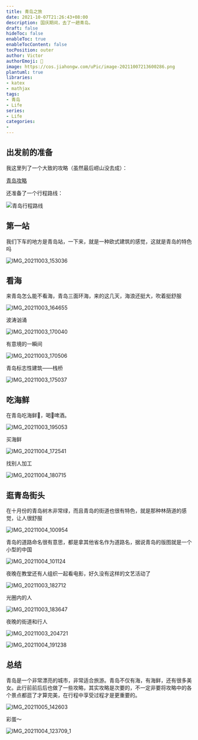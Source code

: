 ```yaml
---
title: 青岛之旅
date: 2021-10-07T21:26:43+08:00
description: 国庆期间，去了一趟青岛。
draft: false
hideToc: false
enableToc: true
enableTocContent: false
tocPosition: outer
author: Victor
authorEmoji: 👻
image: https://cos.jiahongw.com/uPic/image-20211007213600286.png
plantuml: true
libraries:
- katex
- mathjax
tags:
- 青岛
- Life
series:
- Life
categories:
-
---
```




## 出发前的准备

我这里列了一个大致的攻略（虽然最后崂山没去成）：

[青岛攻略](https://www.wolai.com/qFSzWQXMejF9fgyMF8694t?theme=light)

还准备了一个行程路线：

![青岛行程路线](https://cos.jiahongw.com/uPic/image-20211007220026723.png)



## 第一站

我们下车的地方是青岛站，一下来，就是一种欧式建筑的感觉，这就是青岛的特色吗

![IMG_20211003_153036](https://cos.jiahongw.com/uPic/IMG_20211003_153036.jpg)



## 看海

来青岛怎么能不看海，青岛三面环海，来的这几天，海浪还挺大，吹着挺舒服

![IMG_20211003_164655](https://cos.jiahongw.com/uPic/IMG_20211003_164655.jpg)

波涛汹涌

![IMG_20211003_170040](https://cos.jiahongw.com/uPic/IMG_20211003_170040.jpg)

有意境的一瞬间

![IMG_20211003_170506](https://cos.jiahongw.com/uPic/IMG_20211003_170506.png)



青岛标志性建筑——栈桥

![IMG_20211003_175037](https://cos.jiahongw.com/uPic/IMG_20211003_175037.png)



## 吃海鲜

在青岛吃海鲜🦞，喝🍺啤酒。

![IMG_20211003_195053](https://cos.jiahongw.com/uPic/IMG_20211003_195053.jpg)

买海鲜

![IMG_20211004_172541](https://cos.jiahongw.com/uPic/IMG_20211004_172541.jpg)



找别人加工

![IMG_20211004_180715](https://cos.jiahongw.com/uPic/IMG_20211004_180715.jpg)















## 逛青岛街头

在十月份的青岛树木非常绿，而且青岛的街道也很有特色，就是那种林荫道的感觉，让人很舒服

![IMG_20211004_100954](https://cos.jiahongw.com/uPic/IMG_20211004_100954.jpg)



青岛的道路命名很有意思，都是拿其他省名作为道路名，据说青岛的版图就是一个小型的中国

![IMG_20211004_101124](https://cos.jiahongw.com/uPic/IMG_20211004_101124.jpg)





夜晚在教堂还有人组织一起看电影，好久没有这样的文艺活动了

![IMG_20211003_182712](https://cos.jiahongw.com/uPic/IMG_20211003_182712.jpg)

光圈内的人

![IMG_20211003_183647](https://cos.jiahongw.com/uPic/IMG_20211003_183647.jpg)

夜晚的街道和行人

![IMG_20211003_204721](https://cos.jiahongw.com/uPic/IMG_20211003_204721.jpg)

![IMG_20211004_191238](https://cos.jiahongw.com/uPic/IMG_20211004_191238.jpg)

## 总结

青岛是一个非常漂亮的城市，非常适合旅游。青岛不仅有海，有海鲜，还有很多美女。此行前前后后也做了一些攻略，其实攻略是次要的，不一定非要将攻略中的各个景点都逛了才算完美，在行程中享受过程才是更重要的。

![IMG_20211005_142603](https://cos.jiahongw.com/uPic/IMG_20211005_142603.jpg)



彩蛋～

![IMG_20211004_123709_1](https://cos.jiahongw.com/uPic/IMG_20211004_123709_1.jpg)



